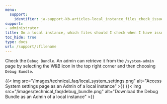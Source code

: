 ```yaml
---
menu:
  support:
    identifier: ja-support-kb-articles-local_instance_files_check_issues
support:
- administrator
title: On a local instance, which files should I check when I have issues?
toc_hide: true
type: docs
url: /support/:filename
---
```


Check the `Debug Bundle`. An admin can retrieve it from the `/system-admin` page by selecting the W&B icon in the top right corner and then choosing `Debug Bundle`.

{{< img src="/images/technical_faq/local_system_settings.png" alt="Access System settings page as an Admin of a local instance" >}}
{{< img src="/images/technical_faq/debug_bundle.png" alt="Download the Debug Bundle as an Admin of a local instance" >}}
